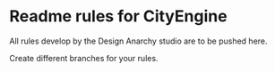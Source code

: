 # Readme rules for CityEngine

All rules develop by the Design Anarchy studio are to be pushed here.

Create different branches for your rules.